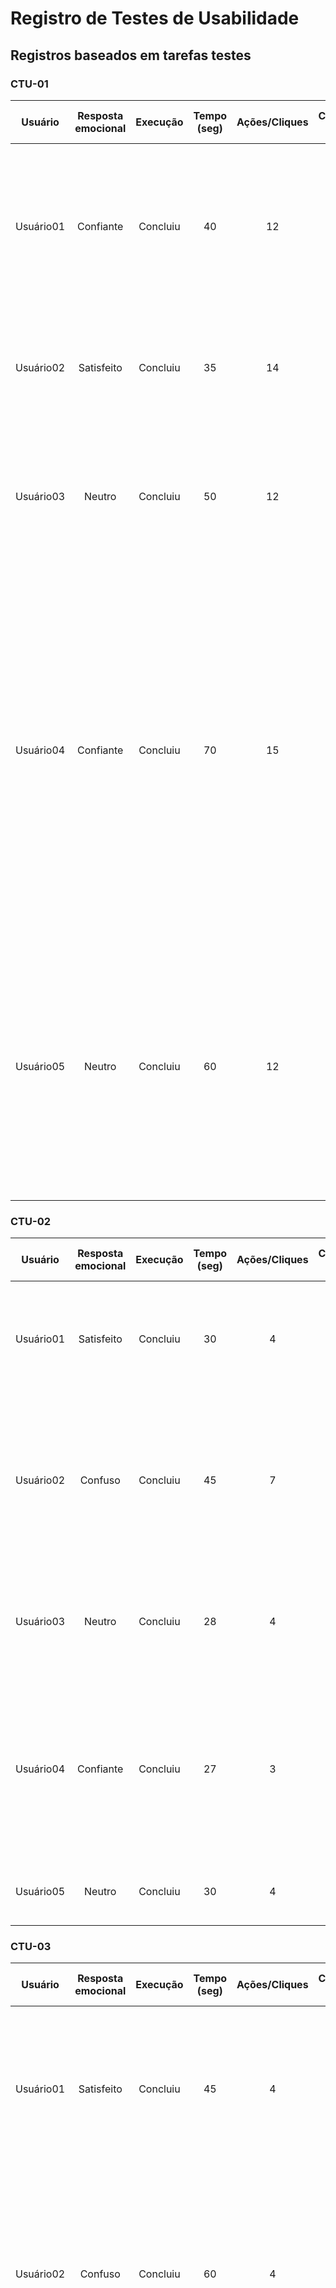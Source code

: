 # Registro de Testes de Usabilidade

## Registros baseados em tarefas testes

### CTU-01

| **Usuário**   | **Resposta emocional**   | **Execução**  | **Tempo (seg)**  |  **Ações/Cliques**  | **Cometeu erro?** | **Se recuperou do erro?**  | **Observações** | 
| :--------: | :--------: |  :--------: |  :--------: | :--------: | :--------: | :--------: | :--------: |
| Usuário01 | Confiante | Concluiu | 40 | 12 | Não | n/a | Acessou o link, identificou "Cadastrar-se" rapidamente e preencheu os campos corretamente, clicando em "Cadastrar" sem problemas |
| Usuário02 | Satisfeito | Concluiu | 35 | 14 | Não | n/a | Acessou o link, encontrou "Cadastrar-se" sem problemas e completou o cadastro sem erros |
| Usuário03 | Neutro | Concluiu | 50 | 12 | Não | n/a | Acessou o link, teve um pequeno atraso para encontrar "Cadastrar-se", mas concluiu o processo sem problemas |
| Usuário04 | Confiante | Concluiu | 70 | 15 | Não | n/a | Identificou o campo "Cadastrar-se" sem dificuldade, durante o cadastro comentou que o campo data de nascimento está pequeno e fez sugestões para que a tela de cadastro fosse centralizado e a imagem fosse colocado ao topo para melhor visualização com a escrita informando apenas "Bem vindo"  |
| Usuário05 | Neutro | Concluiu | 60 | 12 | Não | n/a | Identificou o campo "Cadastrar-se" rapidamente, preencheu as informações sem dificuldade e comentou que as letras estão muito grandes assim fica difícil verificar se as informações preenchidas estão corretas |


### CTU-02

| **Usuário**   | **Resposta emocional**   | **Execução**  | **Tempo (seg)**  |  **Ações/Cliques**  | **Cometeu erro?** | **Se recuperou do erro?**  | **Observações** | 
| :--------: | :--------: |  :--------: |  :--------: | :--------: | :--------: | :--------: | :--------: |
| Usuário01 | Satisfeito | Concluiu | 30 | 4 | Não | n/a | Acessou o link, preencheu os campos de login corretamente e clicou em "Entrar" sem problemas |
| Usuário02 | Confuso | Concluiu | 45 | 7 | Sim | Sim | Acessou o link, encontrou dificuldades em localizar os campos de login, mas completou o processo após um pequeno atraso. Recuperou-se após orientação |
| Usuário03 | Neutro | Concluiu | 28 | 4 | Não | n/a- | Acessou o link, identificou os campos de login sem problemas e concluiu o processo rapidamente |
| Usuário04 | Confiante | Concluiu | 27 | 3 | Não | n/a- | Acessou o link, realizou o login e finalizou o processo sem dificuldades. Fez sugestões de colocar a parte de login centralizado na tela e a imagem no topo como cabeçalho |
| Usuário05 | Neutro | Concluiu | 30 | 4 | Não | n/a- | Acessou o link, fez login e concluiu a atividade tranquilamente |

### CTU-03

| **Usuário**   | **Resposta emocional**   | **Execução**  | **Tempo (seg)**  |  **Ações/Cliques**  | **Cometeu erro?** | **Se recuperou do erro?**  | **Observações** | 
| :--------: | :--------: |  :--------: |  :--------: | :--------: | :--------: | :--------: | :--------: |
| Usuário01 | Satisfeito | Concluiu | 45 | 4 | Não | n/a | Acessou o link, identificou e clicou em "Logar como funcionário", preencheu os campos de login corretamente e clicou em "Entrar" sem problemas |
| Usuário02 | Confuso | Concluiu | 60 | 4 | Sim | Sim | Acessou o link, encontrou dificuldades em identificar "Logar como funcionário" e teve pequenos atrasos durante o preenchimento dos campos, mas completou o processo. Recuperou-se após revisão |
| Usuário03 | Satisfeito | Concluiu | 40 | 4 | Não | n/a | Acessou o link, identificou rapidamente "Logar como funcionário" e preencheu os campos de login sem problemas, clicando em "Entrar" sem hesitação |
| Usuário04 | Satisfeito | Concluiu | 42 | 4 | Não | n/a | Acessou o link, identificou "Logar como funcionário" sem dificuldade e preencheu os campos de login sem problemas |
| Usuário05 | Satisfeito | Concluiu | 45 | 4 | Não | n/a | Acessou o link, clicou rapidamente "Logar como funcionário" e realizou login |

### CTU-04

| **Usuário**   | **Resposta emocional**   | **Execução**  | **Tempo (seg)**  |  **Ações/Cliques**  | **Cometeu erro?** | **Se recuperou do erro?**  | **Observações** | 
| :--------: | :--------: |  :--------: |  :--------: | :--------: | :--------: | :--------: | :--------: |
| Usuário01 | Confiante | Concluiu | 60 | 7 | Não | n/a | Acessou o link, encontrou e navegou facilmente até "Fazer agendamentos" na Home Page, concluindo o agendamento sem problemas |
| Usuário02 | Satisfeito | Concluiu | 50 | 6 | Não | n/a | Acessou o link, localizou "Fazer agendamentos" com facilidade e seguiu o fluxo de agendamento sem dificuldades |
| Usuário03 | Neutro | Concluiu | 65 | 8 | Não | n/a | Acessou o link, teve um pequeno atraso para encontrar "Fazer agendamentos", mas completou o agendamento sem erros |
| Usuário04 | Confiante | Concluiu | 64 | 8 | Não | n/a | Acessou o link, seguiu os passos de forma intuitiva e concluiu o agendamento. |
| Usuário05 | Neutro | Concluiu | 65 | 8 | Não | n/a | Acessou o link, teve um pequeno atraso para encontrar "Fazer agendamentos", mas completou o agendamento sem erros |


### CTU-05

| **Usuário**   | **Resposta emocional**   | **Execução**  | **Tempo (seg)**  |  **Ações/Cliques**  | **Cometeu erro?** | **Se recuperou do erro?**  | **Observações** | 
| :--------: | :--------: |  :--------: |  :--------: | :--------: | :--------: | :--------: | :--------: |
| Usuário01 | Confiante | Concluiu | 40 | 5 | Não | n/a | Acessou o link, encontrou e navegou até "Ver agendamentos" na Home Page, examinando os agendamentos sem dificuldades |
| Usuário02 | Satisfeito | Concluiu | 35 | 4 | Não | n/a | Acessou o link, identificou "Ver agendamentos" rapidamente e revisou os agendamentos de forma eficiente |
| Usuário03 | Neutro | Concluiu | 45 | 6 | Não | n/a | Acessou o link, teve um breve atraso para localizar "Ver agendamentos", mas conseguiu revisar os agendamentos sem erros |
| Usuário04 | Confiante | Concluiu | 40 | 5 | Não | n/a | Acessou o link, seguiu as orientações da atividade e verificou os agendamentos. |
| Usuário05 | Neutro | Concluiu | 43 | 5 | Não | n/a | Acessou o link, rapidamente clicou em "Ver agendamentos" e conseguiu acessar os agendamentos. |

### CTU-06

| **Usuário**   | **Resposta emocional**   | **Execução**  | **Tempo (seg)**  |  **Ações/Cliques**  | **Cometeu erro?** | **Se recuperou do erro?**  | **Observações** | 
| :--------: | :--------: |  :--------: |  :--------: | :--------: | :--------: | :--------: | :--------: |
| Usuário01 | Confiante | Concluiu | 35 | 4 | Não | n/a | Acessou o link, localizou "Agendamentos Concluídos" facilmente e revisou os agendamentos concluídos de forma eficaz |
| Usuário02 | Satisfeito | Concluiu  | 30 | 3 | Não | n/a | Acessou o link, identificou "Agendamentos Concluídos" rapidamente e revisou os agendamentos concluídos sem dificuldades |
| Usuário03 | Neutro | Concluiu | 40 | 5 | Não | n/a | Acessou o link, teve um pequeno atraso para encontrar "Agendamentos Concluídos", mas conseguiu revisar os agendamentos sem problemas |
| Usuário04 | Confiante | Concluiu | 38 | 4 | Não | n/a | Acessou o link, clicou "Agendamentos Concluídos" e verificou os agendamentos concluídos. |
| Usuário05 | Satisfeito | Concluiu | 35 | 3 | Não | n/a | Acessou o link, percorreu a tela e identificou "Agendamentos Concluídos", acessando os mesmos. |

### CTU-07

| **Usuário**   | **Resposta emocional**   | **Execução**  | **Tempo (seg)**  |  **Ações/Cliques**  | **Cometeu erro?** | **Se recuperou do erro?**  | **Observações** | 
| :--------: | :--------: |  :--------: |  :--------: | :--------: | :--------: | :--------: | :--------: |
| Usuário01 | Confiante | Concluiu | 50 | 6 | Não | n/a | Acessou o link, encontrou e navegou até "Ver agendamentos", selecionou um agendamento e concluiu a ação de cancelamento sem problemas |
| Usuário02 | Satisfeito | Concluiu | 40 | 5 | Não | n/a | Acessou o link, identificou "Ver agendamentos" e concluiu o cancelamento de um agendamento de forma eficaz |
| Usuário03 | Neutro | Concluiu | 55 | 7 | Não | n/a | Acessou o link, teve um pequeno atraso para localizar "Ver agendamentos", mas conseguiu cancelar um agendamento sem erros |
| Usuário04 | Satisfeito | Concluiu | 45 | 6 | Não | n/a | Acessou o link, identificou "Ver agendamentos" e reagendou um horário |
| Usuário05 | Confiante | Concluiu | 50 | 6 | Não | n/a | Acessou o link, clicou em "Ver agendamentos", seguiu as etapas e conseguiu reagendar um agendamento sem erros |


### CTU-08

| **Usuário**   | **Resposta emocional**   | **Execução**  | **Tempo (seg)**  |  **Ações/Cliques**  | **Cometeu erro?** | **Se recuperou do erro?**  | **Observações** | 
| :--------: | :--------: |  :--------: |  :--------: | :--------: | :--------: | :--------: | :--------: |
| Usuário01 | Satisfeito | Concluiu | 70 | 9 | Não | n/a | Acessou o link, identificou e navegou até "Pacientes" na Home Page, cadastrou e atualizou um paciente sem problemas |
| Usuário02 | Confuso | Concluiu | 90 | 12 | Sim | Sim | Acessou o link, teve dificuldades em localizar "Pacientes" na Home Page e cometeu erros durante o cadastro e atualização de um paciente. Recuperou-se após revisão |
| Usuário03 | Satisfeito | Concluiu | 65 | 8 | Não | n/a | Acessou o link, localizou "Pacientes" rapidamente e completou o cadastro e atualização de um paciente sem dificuldades |
| Usuário04 | Satisfeito | Concluiu | 68 | 10 | Não | n/a | Acessou o link, percorreu a tela e clicou em "Usuarios", após seguiu os passos de forma intuitiva|
| Usuário05 | Satisfeito | Concluiu | 70 | 10 | Não | n/a | Acessou o link, identificou "Usuarios" na Home Page com uma pequena demora e continuou seguindo as orientações atualizando os dados do paciente |

### CTU-09

| **Usuário**   | **Resposta emocional**   | **Execução**  | **Tempo (seg)**  |  **Ações/Cliques**  | **Cometeu erro?** | **Se recuperou do erro?**  | **Observações** | 
| :--------: | :--------: |  :--------: |  :--------: | :--------: | :--------: | :--------: | :--------: |
| Usuário01 | Satisfeito | Concluiu | 55 | 7 | Não | n/a | Acessou o link, identificou e navegou até "Agendar Paciente" na Home Page, preencheu os campos corretamente e agendou uma consulta sem problemas |
| Usuário02 | Neutro | Concluiu | 70 | 9 | Não | n/a | Acessou o link, localizou "Agendar Paciente" na Home Page com pequeno atraso, mas concluiu o agendamento sem erros |
| Usuário03 | Satisfeito | Concluiu | 50 | 6 | Não | n/a | Acessou o link, encontrou "Agendar Paciente" rapidamente e agendou uma consulta sem dificuldades |
| Usuário04 | Confiante | Concluiu | 50 | 7 | Não | n/a | Acessou o link, navegou até "Agendar Paciente", informando os dados solicitados e realizando a atividade|
| Usuário05 | Neutro | Concluiu | 54 | 7 | Não | n/a | Acessou o link, discorreu pela tela, porém identificou "Agendar Paciente" e realizou o agendamento |

### CTU-10

| **Usuário**   | **Resposta emocional**   | **Execução**  | **Tempo (seg)**  |  **Ações/Cliques**  | **Cometeu erro?** | **Se recuperou do erro?**  | **Observações** | 
| :--------: | :--------: |  :--------: |  :--------: | :--------: | :--------: | :--------: | :--------: |
| Usuário01 | Satisfeito | Concluiu | 40 | 5 | Não | n/a | Acessou o link, identificou "Ver agendamentos" rapidamente e navegou pela tela utilizando os filtros sem dificuldades |
| Usuário02 | Neutro | Concluiu | 50 | 6 | Não | n/a | Acessou o link, localizou "Ver agendamentos" com pequeno atraso, mas navegou pela tela e utilizou os filtros corretamente |
| Usuário03 | Satisfeito | Concluiu | 35 | 4 | Não | n/a | Acessou o link, encontrou e navegou pela tela utilizando os filtros de forma eficiente |
| Usuário04 | Confiante| Concluiu | 45 | 6 | Não | n/a | Acessou o link, realizou os passos descritos e finalizou a tarefa de modo rápido  |
| Usuário05 | Confiante | Concluiu | 45 | 5 | Não | n/a | Acessou o link, seguiu os passos da atividade e realizou sem dificuldades |

### CTU-11

| **Usuário**   | **Resposta emocional**   | **Execução**  | **Tempo (seg)**  |  **Ações/Cliques**  | **Cometeu erro?** | **Se recuperou do erro?**  | **Observações** | 
| :--------: | :--------: |  :--------: |  :--------: | :--------: | :--------: | :--------: | :--------: |
| Usuário01 | Satisfeito | Concluiu | 30 | 4 | Não | n/a | Acessou o link, identificou "Agendamentos Concluídos" rapidamente e navegou pela tela sem problemas |
| Usuário02 | Neutro | Concluiu | 40 | 5 | Não | n/a | Acessou o link, localizou "Agendamentos Concluídos" com pequeno atraso, mas navegou pela tela de forma eficiente |
| Usuário03 | Satisfeito | Concluiu | 28 | 3 | Não | n/a | Acessou o link, seguiu os passos indicados e acessou a tela de forma eficaz |
| Usuário04 | Neutro | Concluiu | 30 | 5 | Não | n/a | Acessou o link, clicou em "Agendamentos Concluídos" e visualizou a tela |
| Usuário05 | Confiante | Concluiu | 28 | 3 | Não | n/a | Acessou o link, identificou o campo a ser selecionado e conseguiu visualizar a tela |

### CTU-12

| **Usuário**   | **Resposta emocional**   | **Execução**  | **Tempo (seg)**  |  **Ações/Cliques**  | **Cometeu erro?** | **Se recuperou do erro?**  | **Observações** | 
| :--------: | :--------: |  :--------: |  :--------: | :--------: | :--------: | :--------: | :--------: |
| Usuário01 | Satisfeito | Concluiu | 35 | 4 | Não | n/a | Acessou o link, identificou "Ver agendamentos" rapidamente e navegou pela tela sem dificuldades |
| Usuário02 | Neutro | Concluiu | 50 | 5 | Não | n/a | Acessou o link, localizou "Ver agendamentos" com pequeno atraso, mas navegou pela tela e reagendou um agendamento corretamente |
| Usuário03 | Satisfeito | Concluiu | 40 | 5 | Não | n/a | Acessou o link, encontrou o campo corretamente e conseguiu cancelar um agendamento |
| Usuário04 | Confiante | Concluiu | 38 | 5 | Não | n/a | Acessou o link, navegou na página e clicou em "Ver agendamentos", efetuou as etapas cancelando agendamento corretamente |
| Usuário05 | Confiante | Concluiu | 40 | 6 | Não | n/a | Acessou o link, foi até a tela de agendamentos e reagendou um horário rapidamente |

### CTU-13

| **Usuário**   | **Resposta emocional**   | **Execução**  | **Tempo (seg)**  |  **Ações/Cliques**  | **Cometeu erro?** | **Se recuperou do erro?**  | **Observações** | 
| :--------: | :--------: |  :--------: |  :--------: | :--------: | :--------: | :--------: | :--------: |
| Usuário01 | Satisfeito | Concluiu | 70 | 9 | Não | n/a | Acessou o link, identificou e navegou até "Dentistas" na Home Page, cadastrou e atualizou um dentista sem problemas |
| Usuário02 | Neutro | Concluiu | 85 | 11 | Sim | Sim | Acessou o link, teve dificuldades em localizar "Dentistas" na Home Page e cometeu erros durante o cadastro e atualização de um dentista |
| Usuário03 | Satisfeito | Concluiu | 65 | 8 | Não | n/a |Acessou o link e concluiu a atividade rapidamente|
| Usuário04 | Satisfeito | Concluiu | 75 | 10 | Não | n/a | Acessou o link, demorou um pouco para identificar "Dentistas" e seguiu os passos de forma intuitiva |
| Usuário05 | Satisfeito | Concluiu | 70 | 8 | Não | n/a |Acessou o link, seguiu as orientações da atividade e cadastrou um dentista |

### CTU-14

| **Usuário**   | **Resposta emocional**   | **Execução**  | **Tempo (seg)**  |  **Ações/Cliques**  | **Cometeu erro?** | **Se recuperou do erro?**  | **Observações** | 
| :--------: | :--------: |  :--------: |  :--------: | :--------: | :--------: | :--------: | :--------: |
| Usuário01 | Satisfeito | Concluiu | 15 | 1 | Não | n/a | Acessou o link e encontrou facilmente o campo "Sair", concluindo o logoff sem dificuldades |
| Usuário02 | Neutro | Concluiu | 20 | 1 | Não | n/a | Acessou o link e encontrou facilmente o campo "Sair", concluindo o logoff sem dificuldades |
| Usuário03 | Neutro | Concluiu | 25 | 1 | Não | n/a | Acessou o link, identificou o campo "Sair" sem problemas e concluiu o logoff de forma eficiente |
| Usuário04 | Neutro | Concluiu | 15 | 1 | Não | n/a | Acessou o link e clicou rapidamente no campo "Sair", finalizando a tarefa |
| Usuário05 | Neutro | Concluiu | 18 | 1 | Não | n/a | Acessou o link, percorreu a tela e identificou o campo "Sair" |


## Registros baseados em cenários


### CTU-15 – Agendar uma consulta pela primeira vez

| **Usuário** | **Resposta emocional** | **Execução** | **Tempo (seg)** | **Ações/Cliques** | **Cometeu erro?** | **Se recuperou do erro?** | **Observações** |
|-------------|------------------------|--------------|------------------|-------------------|-------------------|---------------------------|------------------|
| Usuario01   | Satisfeito | Concluiu | 300 | Cadastro: 12, Login: 3, Agendamento: 9 | Não |  n/a | Acessou a aplicação, percorreu pela homepage e identificou a seção de agendamentos por alguns instantes  |
| Usuario02   | Confiante | Concluiu | 130 | Cadastro: 13, Login: 3, Agendamento: 9 | Não |  n/a | Acessou a aplicação e seguiu de forma intuitiva completando a tarefa |
| Usuario03   | Satisfeito | Concluiu | 160 | Cadastro: 14, Login: 3, Agendamento: 9 | Não |  n/a | Acessou a aplicação, percorreu pela homepage e identificou a seção de agendamentos  e seguiu de forma intuitiva completando a tarefa e também dando sugestões de melhoria |
| Usuario04   | Confiante | Completa | 150 | Cadastro: 12, Login: 4, Agendamento: 8 | Não | n/a | n/a |
| Usuario05   | Satisfeito | Completa | 190 | Cadastro: 14, Login: 3, Agendamento: 9 | Não | n/a | Acessou a aplicação e identificou rapidamente a seção de agendamentos e seguiu de forma intuitiva |

### CTU-16 – Recuperação de senha e atualização de dados

| **Usuário** | **Resposta emocional** | **Execução** | **Tempo (seg)** | **Ações/Cliques** | **Cometeu erro?** | **Se recuperou do erro?** | **Observações** |
|-------------|------------------------|--------------|------------------|-------------------|-------------------|---------------------------|------------------|
| Usuario01   | Confuso no início e satisfeito no final | Concluiu | 180 | Recuperação de senha: 3, Atualização de dados: 5 | Não |  n/a | Após acessar a aplicação encontrou dificuldade em entender como fazer a recuperação de senha |
| Usuario02   | Estressado no início e neutro no final | Concluiu | 170 | Recuperação de senha: 3, Atualização de dados: 4 | Não |  n/a | Durante o processo de recuperação de senha, demonstrou certa irritação ao seguir o procedimento |
| Usuario03   |Confiante no inicio e satisfeito no final | Concluiu | 140 | Recuperação de senha: 4, Atualização de dados: 4 | Não |  n/a | Durante o processo de recuperação de senha, estava confiante e seguiu os passos de forma intuitiva completando a tarefa |
| Usuario04   | Neutro | Completa | 180 | Recuperação de senha: 3, Atualização de dados: 5 | Não | n/a | n/a |
| Usuario05   | Confuso com resultado final | Concluiu | 190 | Recuperação de senha: 3, Atualização de dados: 4 | Não | n/a | Ao editar o nome e voltar para a tela inicial, o mesmo não é atualizado. Apenas quando sai do aplicativo e realiza o login novamente |


### CTU-17 – Verificação de agendamentos concluídos e agendamento

| **Usuário** | **Resposta emocional** | **Execução** | **Tempo (seg)** | **Ações/Cliques** | **Cometeu erro?** | **Se recuperou do erro?** | **Observações** |
|-------------|------------------------|--------------|------------------|-------------------|-------------------|---------------------------|------------------|
| Usuario01   | Satisfeito | Concluiu | 240 | Login: 3, Verificação de agendamentos: 4, Agendamento: 8 | Não |  n/a | Acessou a aplicação e identificou as seções de modo intuitivo |
| Usuario02   | Neutro | Concluiu | 60 | Login: 3, Verificação de agendamentos: 3, Agendamento: 8 | Não |  n/a | Acessou a aplicação e identificou os campos corretos rapidamente |
| Usuario03   | Neutro | Concluiu | 80 | Login: 3, Verificação de agendamentos: 3, Agendamento: 8 | Não |  n/a | Acessou a aplicação percorrendo pela homepage e identificou os campos corretos rapidamente |
| Usuario04   | Satisfeito | Completa | 110 | Login: 4, Verificação de agendamentos: 5, Agendamento: 10 | Não | n/a | O Processo de verificação de agendamentos foi direto e sem complicações |


### CTU-18 – Realizar o cadastro de dentista e atualizar status de agendamento

| **Usuário** | **Resposta emocional** | **Execução** | **Tempo (seg)** | **Ações/Cliques** | **Cometeu erro?** | **Se recuperou do erro?** | **Observações** |
|-------------|------------------------|--------------|------------------|-------------------|-------------------|---------------------------|------------------|
| Usuario01   | Confiante | Concluiu | 300 | Login: 5, Cadastro de dentista: 16, Atualização de status: 6 | Não |  n/a | Realizou o cenário sem dificuldades |
| Usuario02   | Satisfeito | Concluiu | 180 | Login: 4, Cadastro de dentista: 25, Atualização de status: 6 | Não |  n/a | Executou ações corretamente para completar o cenário e deu sugestões de melhoria |
| Usuario03   | Neutro | Concluiu | 210 | Login: 4, Cadastro de dentista: 29, Atualização de status: 6 | Não |  n/a | Seguiu todas as etapas sem nenhuma dificuldade |
| Usuario04   | Satisfeito | Completa | 220 | Login: 4, Cadastro de dentista: 20, Atualização de status: 7 | Não | n/a | Não houve dificuldades do usuário ao realizar as tarefas |

### CTU-19 – Recuperação de senha e agendamento de consulta

| **Usuário** | **Resposta emocional** | **Execução** | **Tempo (seg)** | **Ações/Cliques** | **Cometeu erro?** | **Se recuperou do erro?** | **Observações** |
|-------------|------------------------|--------------|------------------|-------------------|-------------------|---------------------------|------------------|
| Usuario01   | Neutro | Concluiu | 240 | Recuperação de senha: 4, Agendamento: 7 | Não |  n/a | Acessou a aplicação e identificou as seções com um pouco de dificuldade  |
| Usuario02   | Neutro | Concluiu | 115 | Recuperação de senha: 4, Agendamento: 9 | Não |  n/a | Realizou as tarefas do cenário rapidamente |
| Usuario03   | Confuso no inicio e satisfeito no final | Concluiu | 160 | Recuperação de senha: 4, Agendamento: 8 | Não |  n/a | Acessou a aplicação e identificou as seções com um pouco de dificuldade |
| Usuario04   | Neutro | Completa | 130 | Recuperação de senha: 4, Agendamento: 9 | Não | n/a | n/a |

### CTU-20 – Emitir relatórios para análise do desempenho da clínica

| **Usuário** | **Resposta emocional** | **Execução** | **Tempo (seg)** | **Ações/Cliques** | **Cometeu erro?** | **Se recuperou do erro?** | **Observações** |
|-------------|------------------------|--------------|------------------|-------------------|-------------------|---------------------------|------------------|
| Usuario01   | Satisfeito | Concluiu | 90 | Login: 5, Relatórios: 0 | Não |  n/a | Relatórios demoraram um pouco para aparecer |
| Usuario02   | Confiante | Concluiu | 60 | Login: 5, Relatórios: 0 | Não |  n/a | Navegou pelos relatórios de forma intuitiva |
| Usuario03   | Confiante | Concluiu | 80 | Login: 5, Relatórios: 0 | Não |  n/a | Relatórios com um pouco de atraso para serem carregados |
| Usuario04   | Interessado | Completa | 60 | Login: 5, Relatórios: 0 | Não | n/a | Navegação intuitiva e emissão de relatórios sem complicações |


## Avaliação

De maneira geral, os participantes demonstraram reações positivas com respeito a aplicação e a margem de erros foi baixa, ocorrendo 4 erros na primeira etapa, os quais foram recuperados rapidamente, assim todas as tarefas testes foram concluídas.

Foi possível identificar que, em grande maioria, os participantes navegaram as telas rapidamente e de forma intuitiva.
Além disso, não foram identificados obstáculos para a execução das tarefas.

Durante a execução dos testes alguns comentários e observações de melhoria foram levantados, os quais estão descritos abaixo:
- Com relação ao layout das telas de "Login" e "Cadastro", foi sugerido que as janelas fossem centralizadas, além de alterar a mensagem de "Seja Bem vindo(a) ao...";
- Durante o processo de agendamento de consultas foi proposto a inclusão de um botão "voltar" e uma forma de acesso a homepage, como um hiperlink na logo;
- Foi indicado renomear de "Ver agendamentos" para "Meus agendamentos" na homepage do paciente e a inclusão de foto no perfil;
- Foi observado que quando se finaliza um agendamento ou cadastro de dentistas não há resposta de sucesso ou erro;
- Na seção "Ver agendamentos", foi aconselhado a inclusão de um cabeçalho e o campo do dentista que realizou o agendamento, otimizando o tempo para consulta do nome do dentista;
- Na homepage da secretária, foi proposto a alteração de "Usuarios" para "Cadastro".

As sugestões acima descritas serão analisadas e avaliadas de seu impacto na aplicação e caso apresentem melhorias serão implementadas na próxima etapa.

Conclui-se que a execução dos testes demonstrou resultados satisfatórios para a usabilidade da aplicação, apresentando que os usuários navegam de forma fácil, rápida e intuitiva.


